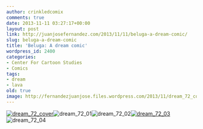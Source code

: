 ```yaml
---
author: crinkledcomix
comments: true
date: 2013-11-11 03:27:17+00:00
layout: post
link: http://juanjosefernandez.com/2013/11/11/beluga-a-dream-comic/
slug: beluga-a-dream-comic
title: 'Beluga: A dream comic'
wordpress_id: 2400
categories:
- Center For Cartoon Studies
- Comics
tags:
- dream
- lava
old: true
image: http://fernandezjuanjose.files.wordpress.com/2013/11/dream_72_cover1.gif
---
```


[![dream_72_cover](http://fernandezjuanjose.files.wordpress.com/2013/11/dream_72_cover1.gif)](http://fernandezjuanjose.files.wordpress.com/2013/11/dream_72_cover1.gif)![dream_72_01](http://fernandezjuanjose.files.wordpress.com/2013/11/dream_72_011.gif)![dream_72_02](http://fernandezjuanjose.files.wordpress.com/2013/11/dream_72_021.gif)[![dream_72_03](http://fernandezjuanjose.files.wordpress.com/2013/11/dream_72_031.gif)](http://fernandezjuanjose.files.wordpress.com/2013/11/dream_72_031.gif)![dream_72_04](http://fernandezjuanjose.files.wordpress.com/2013/11/dream_72_041.gif)
